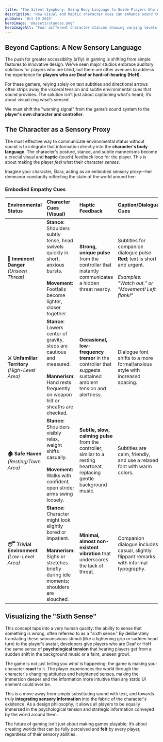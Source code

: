 ```yaml
---
title: "The Silent Symphony: Using Body Language to Guide Players Who Are Deaf or Hard-of-Hearing"
description: 'How visual and haptic character cues can enhance sound to create true immersion.'
pubDate: 'Oct 19 2025'
heroImage: '@assets/stances.png'
heroImageAlt: 'Four different character stances showing varying levels of alertness: tense and ready for danger, cautious exploration, relaxed in safe areas, and bored in trivial environments'
---
```


## Beyond Captions: A New Sensory Language
The push for greater accessibility (a11y) in gaming is shifting from simple features to innovative design. We've seen major studios embrace auditory solutions for players who are blind, but there are other avenues to address the experience for **players who are Deaf or hard-of-hearing (HoH)**.

For these gamers, relying solely on text subtitles and directional arrows often strips away the visceral tension and subtle environmental cues that sound provides. The solution isn't just about captioning what's heard; it’s about visualizing what’s sensed.

We must shift the "warning signal" from the game’s sound system to the **player's own character and controller**.

## The Character as a Sensory Proxy

The most effective way to communicate environmental status without sound is to integrate that information directly into the **character's body language**. The character's posture, stance, and subtle mannerisms become a crucial visual and **haptic** (touch) feedback loop for the player. This is about making the player *feel* what their character *senses*.

Imagine your character, Elara, acting as an embodied sensory proxy—her demeanor constantly reflecting the state of the world around her:

### Embodied Empathy Cues

| Environmental Status | Character Cues (Visual) | Haptic Feedback | Caption/Dialogue Cues |
|:---------------------|:------------------------|:----------------|:----------------------|
| **🚨 Imminent Danger**<br/>*(Unseen Threat)* | **Stance:** Shoulders subtly tense, head swivels quickly in short, anxious bursts.<br/><br/>**Movement:** Footfalls become lighter, closer together. | **Strong, unique pulse** from the controller that instantly communicates a hidden threat nearby. | Subtitles for companion dialogue pulse **Red**; text is short and urgent.<br/><br/>*Examples: "Watch out." or "Movement! Left flank!"* |
| **⚔️ Unfamiliar Territory**<br/>*(High-Level Area)* | **Stance:** Lowers center of gravity, steps are cautious and measured.<br/><br/>**Mannerism:** Hand rests frequently on weapon hilt or sheaths are checked. | **Occasional, low-frequency tremor** in the controller that suggests sustained ambient tension and alertness. | Dialogue font shifts to a more formal/anxious style with increased spacing. |
| **🏠 Safe Haven**<br/>*(Resting/Town Area)* | **Stance:** Shoulders visibly relax, weight shifts casually.<br/><br/>**Movement:** Walks with confident, open stride; arms swing loosely. | **Subtle, slow, calming pulse** from the controller, similar to a resting heartbeat, replacing gentle background music. | Subtitles are calm, friendly, and use a relaxed font with warm colors. |
| **😴 Trivial Environment**<br/>*(Low-Level Area)* | **Stance:** Character might look slightly bored or impatient.<br/><br/>**Mannerism:** Sighs or stretches briefly during idle moments; shoulders are slouched. | **Minimal, almost non-existent vibration** that underscores the lack of threat. | Companion dialogue includes casual, slightly flippant remarks with informal typography. |

## Visualizing the "Sixth Sense"

This concept taps into a very human quality: the ability to sense that something is wrong, often referred to as a "sixth sense." By deliberately translating these subconscious stimuli (like a tightening grip or sudden head turn) to the player's avatar, developers give players who are Deaf or HoH the same sense of **psychological tension** that hearing players get from a sudden shift in the background music or a faint, unseen growl.

The game is not just telling you *what* is happening; the game is making your character **react** to it. The player experiences the world through the character's changing attitudes and heightened senses, making the immersion deeper and the information more intuitive than any static UI element could ever be.

This is a move away from simply substituting sound with text, and towards truly **integrating sensory information** into the fabric of the character's existence. As a design philosophy, it allows all players to be equally immersed in the psychological tension and strategic information conveyed by the world around them.

The future of gaming isn't just about making games playable; it’s about creating worlds that can be fully perceived and **felt** by every player, regardless of their sensory abilities.
